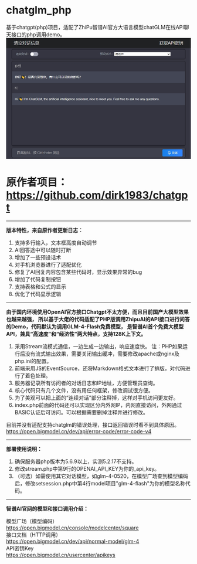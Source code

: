 # chatglm_php
基于chatgpt(php)项目，适配了ZhiPu智谱AI官方大语言模型chatGLM在线API聊天接口的php调用demo。
![userinterface](assets/main.png)

# 原作者项目：https://github.com/dirk1983/chatgpt
------
**版本特性，来自原作者更新日志：**

1. 支持多行输入，文本框高度自动调节
2. AI回答途中可以随时打断
3. 增加了一些预设话术
4. 对手机浏览器进行了适配优化
5. 修复了AI回复内容包含某些代码时，显示效果异常的bug
6. 增加了代码复制按钮
7. 支持表格和公式的显示
8. 优化了代码显示逻辑

------

**由于国内环境使用OpenAI官方接口Chatgpt不太方便，而且目前国产大模型效果也越来越强，
所以基于大佬的代码适配了PHP版调用ZhipuAI的API接口进行问答的Demo，代码默认为调用GLM-4-Flash免费模型，
是智谱AI首个免费大模型API，兼具“高速度”和“经济性”两大特点，支持128K上下文。**

1. 采用Stream流模式通信，一边生成一边输出，响应速度快。
注：PHP如果运行后没有流式输出效果，需要关闭输出缓冲，需要修改apache或nginx及php.ini的配置。
2. 前端采用JS的EventSource，还将Markdown格式文本进行了排版，对代码进行了着色处理。
3. 服务器记录所有访问者的对话日志和IP地址，方便管理员查询。
4. 核心代码只有几个文件，没有用任何框架，修改调试很方便。
5. 为了美观可以把上面的“连续对话”部分注释掉，这样对手机访问更友好。
6. index.php前面的代码还可以实现区分内外网IP，内网直接访问，外网通过BASIC认证后可访问。可以根据需要删掉注释并进行修改。

目前并没有适配支持chatglm的错误处理，接口返回错误时看不到具体原因。<br />
https://open.bigmodel.cn/dev/api/error-code/error-code-v4

------

**部署使用说明：**
1. 确保服务器php版本为5.6.9以上，实测5.2.17不支持。
2. 修改stream.php中第9行的OPENAI_API_KEY为你的_api_key。
3. （可选）如需使用其它对话模型，如glm-4-0520，在模型广场查到模型编码后，修改setsession.php中第4行model项目"glm-4-flash"为你的模型名称代码。

------

**智谱AI官网的模型和接口调用介绍：**

模型广场（模型编码）<br />
https://open.bigmodel.cn/console/modelcenter/square<br />
接口文档（HTTP调用）<br />
https://open.bigmodel.cn/dev/api/normal-model/glm-4<br />
API密钥Key<br />
https://open.bigmodel.cn/usercenter/apikeys
